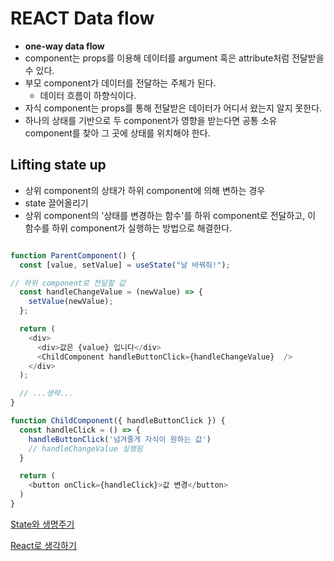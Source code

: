 # REACT Data flow

* **one-way data flow**  
* component는 props를 이용해 데이터를 argument 혹은 attribute처럼 전달받을 수 있다. 
* 부모 component가 데이터를 전달하는 주체가 된다. 
  * 데이터 흐름이 하향식이다. 
* 자식 component는 props를 통해 전달받은 데이터가 어디서 왔는지 알지 못한다. 
* 하나의 상태를 기반으로 두 component가 영향을 받는다면 공통 소유 component를 찾아 그 곳에 상태를 위치해야 한다. 

## Lifting state up

* 상위 component의 상태가 하위 component에 의해 변하는 경우
* state 끌어올리기 
* 상위 component의 '상태를 변경하는 함수'를 하위 component로 전달하고, 이 함수를 하위 component가 실행하는 방법으로 해결한다. 

``` javascript

function ParentComponent() {
  const [value, setValue] = useState("날 바꿔줘!");

// 하위 component로 전달할 값
  const handleChangeValue = (newValue) => {
    setValue(newValue);
  };

  return (
    <div>
      <div>값은 {value} 입니다</div>
      <ChildComponent handleButtonClick={handleChangeValue}  />
    </div>
  );

  // ...생략...
}

function ChildComponent({ handleButtonClick }) {
  const handleClick = () => {
    handleButtonClick('넘겨줄게 자식이 원하는 값')
    // handleChangeValue 실행됨
  }

  return (
    <button onClick={handleClick}>값 변경</button>
  )
}

```

[State와 생명주기](https://ko.reactjs.org/docs/state-and-lifecycle.html)

[React로 생각하기](https://ko.reactjs.org/docs/thinking-in-react.html)
